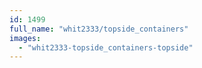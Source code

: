 ```yaml
---
id: 1499
full_name: "whit2333/topside_containers"
images: 
  - "whit2333-topside_containers-topside"
---
```

